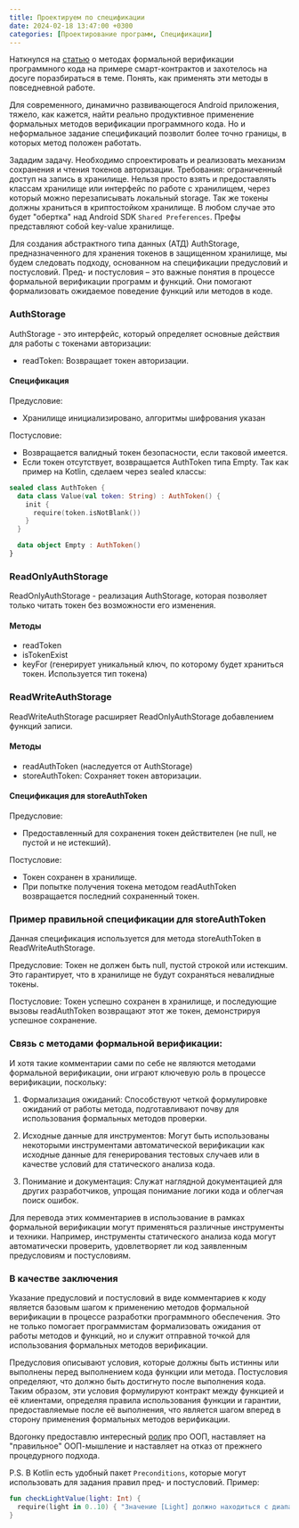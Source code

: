 ```yaml
---
title: Проектируем по спецификации 
date: 2024-02-18 13:47:00 +0300
categories: [Проектирование программ, Спецификации]
---
```


Наткнулся на [статью](https://habr.com/ru/companies/pt/articles/786078/) о методах формальной верификации программного кода на примере смарт-контрактов и захотелось на досуге поразбираться в теме. 
Понять, как применять эти методы в повседневной работе.

Для современного, динамично развивающегося Android приложения, тяжело, как кажется, найти реально продуктивное применение формальных методов верификации программного кода.
Но и неформальное задание спецификаций позволит более точно границы, в которых метод положен работать. 

Зададим задачу. Необходимо спроектировать и реализовать механизм сохранения и чтения токенов авторизации. 
Требования: ограниченный доступ на запись в хранилище. Нельзя просто взять и предоставлять классам хранилище или интерфейс по работе с хранилищем, через который можно перезаписывать локальный storage. 
Так же токены должны храниться в криптостойком хранилище. В любом случае это будет "обертка" над Android SDK `Shared Preferences`. Префы представляют собой key-value хранилище.


Для создания абстрактного типа данных (АТД) AuthStorage, предназначенного для хранения токенов в защищенном хранилище, мы будем следовать подходу, основанном на спецификации предусловий и постусловий.
Пред- и постусловия – это важные понятия в процессе формальной верификации программ и функций.
Они помогают формализовать ожидаемое поведение функций или методов в коде.

### AuthStorage

AuthStorage - это интерфейс, который определяет основные действия для работы с токенами авторизации:

- readToken: Возвращает токен авторизации. 

#### Спецификация

Предусловие:
- Хранилище инициализировано, алгоритмы шифрования указан

Постусловие:
- Возвращается валидный токен безопасности, если таковой имеется.
- Если токен отсутствует, возвращается AuthToken типа Empty. 
Так как пример на Kotlin, сделаем через sealed классы:

```kotlin
sealed class AuthToken {
  data class Value(val token: String) : AuthToken() {
    init {
      require(token.isNotBlank())
    }
  }

  data object Empty : AuthToken()
}
```

### ReadOnlyAuthStorage

ReadOnlyAuthStorage - реализация AuthStorage, которая позволяет только читать токен без возможности его изменения.

#### Методы

- readToken 
- isTokenExist
- keyFor (генерирует уникальный ключ, по которому будет храниться токен. Используется тип токена)

### ReadWriteAuthStorage

ReadWriteAuthStorage расширяет ReadOnlyAuthStorage добавлением функций записи.

#### Методы

- readAuthToken (наследуется от AuthStorage)
- storeAuthToken: Сохраняет токен авторизации.

#### Спецификация для storeAuthToken

Предусловие:
- Предоставленный для сохранения токен действителен (не null, не пустой и не истекший).

Постусловие:
- Токен сохранен в хранилище.
- При попытке получения токена методом readAuthToken возвращается последний сохраненный токен.

### Пример правильной спецификации для storeAuthToken

Данная спецификация используется для метода storeAuthToken в ReadWriteAuthStorage.

Предусловие: Токен не должен быть null, пустой строкой или истекшим. Это гарантирует, что в хранилище не будут сохраняться невалидные токены.

Постусловие: Токен успешно сохранен в хранилище, и последующие вызовы readAuthToken возвращают этот же токен, демонстрируя успешное сохранение.

### Связь с методами формальной верификации:

И хотя такие комментарии сами по себе не являются методами формальной верификации, они играют ключевую роль в процессе верификации, поскольку:

1. Формализация ожиданий: Способствуют четкой формулировке ожиданий от работы метода, подготавливают почву для использования формальных методов проверки.

2. Исходные данные для инструментов: Могут быть использованы некоторыми инструментами автоматической верификации как исходные данные для генерирования тестовых случаев или в качестве условий для статического анализа кода.

3. Понимание и документация: Служат наглядной документацией для других разработчиков, упрощая понимание логики кода и облегчая поиск ошибок.

Для перевода этих комментариев в использование в рамках формальной верификации могут применяться различные инструменты и техники. 
Например, инструменты статического анализа кода могут автоматически проверить, удовлетворяет ли код заявленным предусловиям и постусловиям.

### В качестве заключения

Указание предусловий и постусловий в виде комментариев к коду является базовым шагом к применению методов формальной верификации в процессе разработки программного обеспечения. 
Это не только помогает программистам формализовать ожидания от работы методов и функций, но и служит отправной точкой для использования формальных методов верификации.

Предусловия описывают условия, которые должны быть истинны или выполнены перед выполнением кода функции или метода. 
Постусловия определяют, что должно быть достигнуто после выполнения кода. 
Таким образом, эти условия формулируют контракт между функцией и её клиентами, определяя правила использования функции и гарантии, предоставляемые после её выполнения, что является шагом вперед в сторону применения формальных методов верификации.

Вдогонку предоставлю интересный [ролик](https://www.youtube.com/watch?v=lfdAwl3-X_c) про ООП, наставляет на "правильное" ООП-мышление и наставляет на отказ от прежнего процедурного подхода. 

P.S.
В Kotlin есть удобный пакет `Preconditions`, которые могут использовать для задания правил пред- и постусловий.
Пример:

```kotlin
fun checkLightValue(light: Int) {
  require(light in 0..10) { "Значение [Light] должно находиться с диапазоне от 0 до 10 включительно." }
}
```
